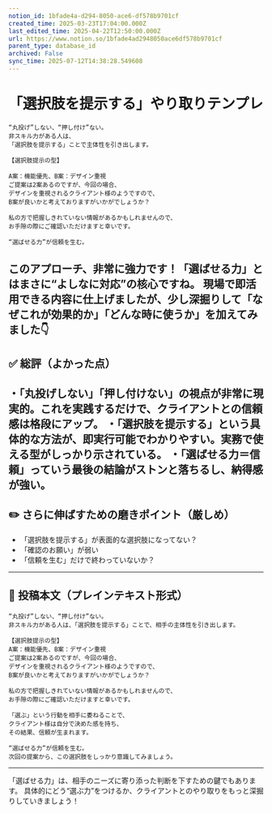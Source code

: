 ```yaml
---
notion_id: 1bfade4a-d294-8050-ace6-df578b9701cf
created_time: 2025-03-23T17:04:00.000Z
last_edited_time: 2025-04-22T12:50:00.000Z
url: https://www.notion.so/1bfade4ad2948050ace6df578b9701cf
parent_type: database_id
archived: False
sync_time: 2025-07-12T14:38:28.549608
---
```


# 「選択肢を提示する」やり取りテンプレ

```plain text
“丸投げ”しない、“押し付け”ない。
非スキル力がある人は、
「選択肢を提示する」ことで主体性を引き出します。

【選択肢提示の型】

A案：機能優先、B案：デザイン重視
ご提案は2案あるのですが、今回の場合、
デザインを重視されるクライアント様のようですので、
B案が良いかと考えておりますがいかがでしょうか？

私の方で把握しきれていない情報があるかもしれませんので、
お手隙の際にご確認いただけますと幸いです。

“選ばせる力”が信頼を生む。
```
このアプローチ、非常に強力です！「選ばせる力」とはまさに“よしなに対応”の核心ですね。
現場で即活用できる内容に仕上げましたが、少し深掘りして「なぜこれが効果的か」「どんな時に使うか」を加えてみました👇
---
## ✅ 総評（よかった点）
・「丸投げしない」「押し付けない」の視点が非常に現実的。これを実践するだけで、クライアントとの信頼感は格段にアップ。
・「選択肢を提示する」という具体的な方法が、即実行可能でわかりやすい。実務で使える型がしっかり示されている。
・「選ばせる力＝信頼」っていう最後の結論がストンと落ちるし、納得感が強い。
---
## ✏️ さらに伸ばすための磨きポイント（厳しめ）
- 「選択肢を提示する」が表面的な選択肢になってない？
- 「確認のお願い」が弱い
- 「信頼を生む」だけで終わっていないか？
---
## 📄 投稿本文（プレインテキスト形式）
```plain text
“丸投げ”しない、“押し付け”ない。
非スキル力がある人は、「選択肢を提示する」ことで、相手の主体性を引き出します。

【選択肢提示の型】
A案：機能優先、B案：デザイン重視
ご提案は2案あるのですが、今回の場合、
デザインを重視されるクライアント様のようですので、
B案が良いかと考えておりますがいかがでしょうか？

私の方で把握しきれていない情報があるかもしれませんので、
お手隙の際にご確認いただけますと幸いです。

「選ぶ」という行動を相手に委ねることで、
クライアント様は自分で決めた感を持ち、
その結果、信頼が生まれます。

“選ばせる力”が信頼を生む。
次回の提案から、この選択肢をしっかり意識してみましょう。

```
---
「選ばせる力」は、相手のニーズに寄り添った判断を下すための鍵でもあります。
具体的にどう“選ぶ力”をつけるか、クライアントとのやり取りをもっと深掘りしていきましょう！